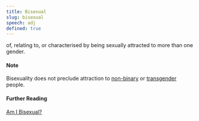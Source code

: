 ```yaml
---
title: Bisexual
slug: bisexual
speech: adj
defined: true
---
```


of, relating to, or characterised by being sexually attracted to more than one gender.

#### Note

Bisexuality does not preclude attraction to [non-binary](#non-binary) or [transgender](#transgender) people.

#### Further Reading

[Am I Bisexual?](http://www.bisexualindex.org.uk/index.php/AmIBisexual)
